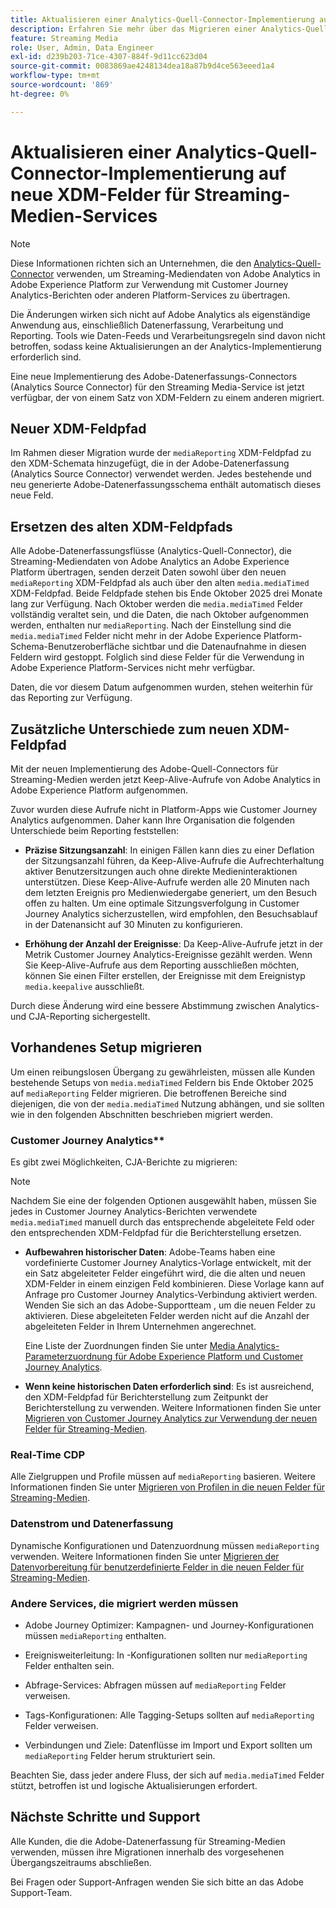 ```yaml
---
title: Aktualisieren einer Analytics-Quell-Connector-Implementierung auf neue XDM-Felder für Streaming-Medien-Services
description: Erfahren Sie mehr über das Migrieren einer Analytics-Quell-Connector-Implementierung in aktualisierte XDM Streaming Media-Felder
feature: Streaming Media
role: User, Admin, Data Engineer
exl-id: d239b203-71ce-4307-884f-9d11cc623d04
source-git-commit: 0083869ae4248134dea18a87b9d4ce563eeed1a4
workflow-type: tm+mt
source-wordcount: '869'
ht-degree: 0%

---
```


# Aktualisieren einer Analytics-Quell-Connector-Implementierung auf neue XDM-Felder für Streaming-Medien-Services

>[!NOTE]
>
>Diese Informationen richten sich an Unternehmen, die den [Analytics-Quell-Connector](https://experienceleague.adobe.com/de/docs/experience-platform/sources/connectors/adobe-applications/analytics) verwenden, um Streaming-Mediendaten von Adobe Analytics in Adobe Experience Platform zur Verwendung mit Customer Journey Analytics-Berichten oder anderen Platform-Services zu übertragen.
>
>Die Änderungen wirken sich nicht auf Adobe Analytics als eigenständige Anwendung aus, einschließlich Datenerfassung, Verarbeitung und Reporting. Tools wie Daten-Feeds und Verarbeitungsregeln sind davon nicht betroffen, sodass keine Aktualisierungen an der Analytics-Implementierung erforderlich sind.

Eine neue Implementierung des Adobe-Datenerfassungs-Connectors (Analytics Source Connector) für den Streaming Media-Service ist jetzt verfügbar, der von einem Satz von XDM-Feldern zu einem anderen migriert.

## Neuer XDM-Feldpfad

Im Rahmen dieser Migration wurde der `mediaReporting` XDM-Feldpfad zu den XDM-Schemata hinzugefügt, die in der Adobe-Datenerfassung (Analytics Source Connector) verwendet werden. Jedes bestehende und neu generierte Adobe-Datenerfassungsschema enthält automatisch dieses neue Feld.

## Ersetzen des alten XDM-Feldpfads

Alle Adobe-Datenerfassungsflüsse (Analytics-Quell-Connector), die Streaming-Mediendaten von Adobe Analytics an Adobe Experience Platform übertragen, senden derzeit Daten sowohl über den neuen `mediaReporting` XDM-Feldpfad als auch über den alten `media.mediaTimed` XDM-Feldpfad. Beide Feldpfade stehen bis Ende Oktober 2025 drei Monate lang zur Verfügung. Nach Oktober werden die `media.mediaTimed` Felder vollständig veraltet sein, und die Daten, die nach Oktober aufgenommen werden, enthalten nur `mediaReporting`. Nach der Einstellung sind die `media.mediaTimed` Felder nicht mehr in der Adobe Experience Platform-Schema-Benutzeroberfläche sichtbar und die Datenaufnahme in diesen Feldern wird gestoppt. Folglich sind diese Felder für die Verwendung in Adobe Experience Platform-Services nicht mehr verfügbar.

Daten, die vor diesem Datum aufgenommen wurden, stehen weiterhin für das Reporting zur Verfügung.

## Zusätzliche Unterschiede zum neuen XDM-Feldpfad

Mit der neuen Implementierung des Adobe-Quell-Connectors für Streaming-Medien werden jetzt Keep-Alive-Aufrufe von Adobe Analytics in Adobe Experience Platform aufgenommen.

Zuvor wurden diese Aufrufe nicht in Platform-Apps wie Customer Journey Analytics aufgenommen. Daher kann Ihre Organisation die folgenden Unterschiede beim Reporting feststellen:

* **Präzise Sitzungsanzahl**: In einigen Fällen kann dies zu einer Deflation der Sitzungsanzahl führen, da Keep-Alive-Aufrufe die Aufrechterhaltung aktiver Benutzersitzungen auch ohne direkte Medieninteraktionen unterstützen. Diese Keep-Alive-Aufrufe werden alle 20 Minuten nach dem letzten Ereignis pro Medienwiedergabe generiert, um den Besuch offen zu halten. Um eine optimale Sitzungsverfolgung in Customer Journey Analytics sicherzustellen, wird empfohlen, den Besuchsablauf in der Datenansicht auf 30 Minuten zu konfigurieren.

* **Erhöhung der Anzahl der Ereignisse**: Da Keep-Alive-Aufrufe jetzt in der Metrik Customer Journey Analytics-Ereignisse gezählt werden. Wenn Sie Keep-Alive-Aufrufe aus dem Reporting ausschließen möchten, können Sie einen Filter erstellen, der Ereignisse mit dem Ereignistyp `media.keepalive` ausschließt.

Durch diese Änderung wird eine bessere Abstimmung zwischen Analytics- und CJA-Reporting sichergestellt.

## Vorhandenes Setup migrieren

Um einen reibungslosen Übergang zu gewährleisten, müssen alle Kunden bestehende Setups von `media.mediaTimed` Feldern bis Ende Oktober 2025 auf `mediaReporting` Felder migrieren. Die betroffenen Bereiche sind diejenigen, die von der `media.mediaTimed` Nutzung abhängen, und sie sollten wie in den folgenden Abschnitten beschrieben migriert werden.

### Customer Journey Analytics**

Es gibt zwei Möglichkeiten, CJA-Berichte zu migrieren:

>[!NOTE]
>
>Nachdem Sie eine der folgenden Optionen ausgewählt haben, müssen Sie jedes in Customer Journey Analytics-Berichten verwendete `media.mediaTimed` manuell durch das entsprechende abgeleitete Feld oder den entsprechenden XDM-Feldpfad für die Berichterstellung ersetzen.

* **Aufbewahren historischer Daten**: Adobe-Teams haben eine vordefinierte Customer Journey Analytics-Vorlage entwickelt, mit der ein Satz abgeleiteter Felder eingeführt wird, die die alten und neuen XDM-Felder in einem einzigen Feld kombinieren. Diese Vorlage kann auf Anfrage pro Customer Journey Analytics-Verbindung aktiviert werden. Wenden Sie sich an das Adobe-Supportteam , um die neuen Felder zu aktivieren. Diese abgeleiteten Felder werden nicht auf die Anzahl der abgeleiteten Felder in Ihrem Unternehmen angerechnet.

  Eine Liste der Zuordnungen finden Sie unter [Media Analytics-Parameterzuordnung für Adobe Experience Platform und Customer Journey Analytics](/help/use-cases/xdm-updates/parameters-mapping.md).

* **Wenn keine historischen Daten erforderlich sind**: Es ist ausreichend, den XDM-Feldpfad für Berichterstellung zum Zeitpunkt der Berichterstellung zu verwenden. Weitere Informationen finden Sie unter [Migrieren von Customer Journey Analytics zur Verwendung der neuen Felder für Streaming-Medien](/help/use-cases/xdm-updates/migrate-cja-setup.md).

### Real-Time CDP

Alle Zielgruppen und Profile müssen auf `mediaReporting` basieren. Weitere Informationen finden Sie unter [Migrieren von Profilen in die neuen Felder für Streaming-Medien](/help/use-cases/xdm-updates/migrate-profiles.md).

### Datenstrom und Datenerfassung

Dynamische Konfigurationen und Datenzuordnung müssen `mediaReporting` verwenden. Weitere Informationen finden Sie unter [Migrieren der Datenvorbereitung für benutzerdefinierte Felder in die neuen Felder für Streaming-Medien](/help/use-cases/xdm-updates/migrate-dataprep.md).

### Andere Services, die migriert werden müssen

* Adobe Journey Optimizer: Kampagnen- und Journey-Konfigurationen müssen `mediaReporting` enthalten.

* Ereignisweiterleitung: In -Konfigurationen sollten nur `mediaReporting` Felder enthalten sein.

* Abfrage-Services: Abfragen müssen auf `mediaReporting` Felder verweisen.

* Tags-Konfigurationen: Alle Tagging-Setups sollten auf `mediaReporting` Felder verweisen.

* Verbindungen und Ziele: Datenflüsse im Import und Export sollten um `mediaReporting` Felder herum strukturiert sein.

Beachten Sie, dass jeder andere Fluss, der sich auf `media.mediaTimed` Felder stützt, betroffen ist und logische Aktualisierungen erfordert.

## Nächste Schritte und Support

Alle Kunden, die die Adobe-Datenerfassung für Streaming-Medien verwenden, müssen ihre Migrationen innerhalb des vorgesehenen Übergangszeitraums abschließen.

Bei Fragen oder Support-Anfragen wenden Sie sich bitte an das Adobe Support-Team.
